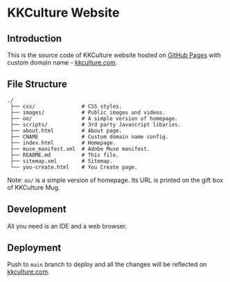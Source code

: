 # KKCulture Website

## Introduction

This is the source code of KKCulture website hosted on [GitHub Pages](https://pages.github.com/) with custom domain name - [kkculture.com](https://kkculture.com/).

## File Structure

```
./
 ├── css/               # CSS styles.
 ├── images/            # Public images and videos.
 ├── oo/                # A simple version of homepage.
 ├── scripts/           # 3rd party Javascript libaries.
 ├── about.html         # About page.
 ├── CNAME              # Custom domain name config.
 ├── index.html         # Homepage.
 ├── muse_manifest.xml  # Adobe Muse manifest.
 ├── README.md          # This file.
 ├── sitemap.xml        # Sitemap.
 └── you-create.html    # You Create page.
```

Note: `oo/` is a simple version of homepage. Its URL is printed on the gift box of KKCulture Mug.

## Development

All you need is an IDE and a web browser.

## Deployment

Push to `main` branch to deploy and all the changes will be reflected on [kkculture.com](https://kkculture.com/).
